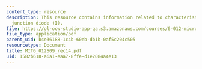 ```yaml
---
content_type: resource
description: This resource contains information related to characteristics of p-n
  junction diode (I).
file: https://ol-ocw-studio-app-qa.s3.amazonaws.com/courses/6-012-microelectronic-devices-and-circuits-spring-2009/1582b618a6a1eaa78ffed1e2084a4e13_MIT6_012S09_rec14.pdf
file_type: application/pdf
parent_uid: b4e36188-1c4b-60eb-db1b-0af5c204c505
resourcetype: Document
title: MIT6_012S09_rec14.pdf
uid: 1582b618-a6a1-eaa7-8ffe-d1e2084a4e13
---
```

